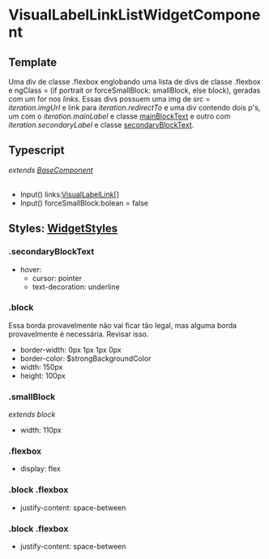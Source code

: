 # VisualLabelLinkListWidgetComponent

## Template
Uma div de classe .flexbox englobando uma lista de divs de classe .flexbox e ngClass = \(if portrait or forceSmallBlock: smallBlock, else block\), geradas com um for nos *links*. Essas divs possuem uma img de *src* = *iteration.imgUrl* e link para *iteration.redirectTo* e uma div contendo dois p's, um com o *iteration.mainLabel* e classe [mainBlockText](/Docs/src/app/components/widgets/WidgetStyles.md#mainblocktext) e outro com *iteration.secondaryLabel* e classe [secondaryBlockText](/Docs/src/app/components/widgets/WidgetStyles.md#secondaryblocktext).
## Typescript
*extends [BaseComponent](/Docs/src/app/components/BaseComponent.md)*<br><br>
- Input() links:[VisualLabelLink[]](/Docs/src/app/models/VisualLabelLink.md)
- Input() forceSmallBlock:bolean = false
## Styles: [WidgetStyles](/Docs/src/app/components/widgets/WidgetStyles.md)
### .secondaryBlockText
- hover:
    - cursor: pointer
    - text-decoration: underline
### .block
Essa borda provavelmente não vai ficar tão legal, mas alguma borda provavelmente é necessária. Revisar isso. 
- border-width: 0px 1px 1px 0px
- border-color: $strongBackgroundColor
- width: 150px
- height: 100px
### .smallBlock
*extends block*
- width: 110px
### .flexbox
- display: flex
### .block .flexbox
- justify-content: space-between
### .block .flexbox
- justify-content: space-between